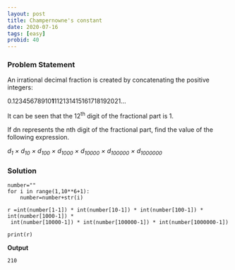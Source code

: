```yaml
---
layout: post
title: Champernowne's constant
date: 2020-07-16 
tags: [easy]
probid: 40
---
```



### Problem Statement

An irrational decimal fraction is created by concatenating the positive integers:

0.12345678910**1**112131415161718192021...

It can be seen that the 12<sup>th</sup> digit of the fractional part is 1.

If dn represents the nth digit of the fractional part, find the value of the following expression.


*d<sub>1</sub> × d<sub>10</sub> × d<sub>100</sub> × d<sub>1000</sub> × d<sub>10000</sub> × d<sub>100000</sub> × d<sub>1000000</sub>*

### Solution

```
number=""
for i in range(1,10**6+1):
    number=number+str(i)

r =int(number[1-1]) * int(number[10-1]) * int(number[100-1]) * int(number[1000-1]) *
 int(number[10000-1]) * int(number[100000-1]) * int(number[1000000-1])

print(r)
```

**Output**

```
210
```